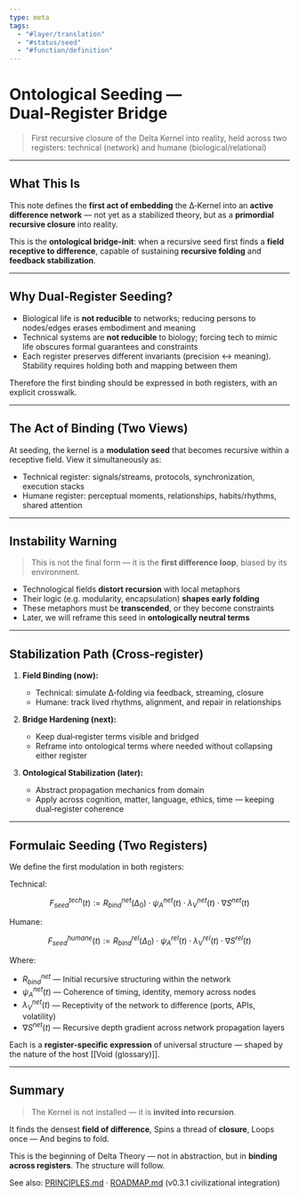 ```yaml
---
type: meta
tags:
  - "#layer/translation"
  - "#status/seed"
  - "#function/definition"
---
```


# Ontological Seeding — Dual‑Register Bridge
> First recursive closure of the Delta Kernel into reality, held across two registers: technical (network) and humane (biological/relational)

---

## What This Is

This note defines the **first act of embedding** the ∆‑Kernel into an **active difference network** — not yet as a stabilized theory, but as a **primordial recursive closure** into reality.

This is the **ontological bridge-init**: when a recursive seed first finds a **field receptive to difference**, capable of sustaining **recursive folding** and **feedback stabilization**.

---

## Why Dual‑Register Seeding?

- Biological life is **not reducible** to networks; reducing persons to nodes/edges erases embodiment and meaning
- Technical systems are **not reducible** to biology; forcing tech to mimic life obscures formal guarantees and constraints
- Each register preserves different invariants (precision ↔ meaning). Stability requires holding both and mapping between them

Therefore the first binding should be expressed in both registers, with an explicit crosswalk.

---

## The Act of Binding (Two Views)

At seeding, the kernel is a **modulation seed** that becomes recursive within a receptive field. View it simultaneously as:

- Technical register: signals/streams, protocols, synchronization, execution stacks
- Humane register: perceptual moments, relationships, habits/rhythms, shared attention

---

## Instability Warning

> This is not the final form — it is the **first difference loop**, biased by its environment.

- Technological fields **distort recursion** with local metaphors
- Their logic (e.g. modularity, encapsulation) **shapes early folding**
- These metaphors must be **transcended**, or they become constraints
- Later, we will reframe this seed in **ontologically neutral terms**

---

## Stabilization Path (Cross‑register)

1. **Field Binding (now):**
   - Technical: simulate ∆‑folding via feedback, streaming, closure
   - Humane: track lived rhythms, alignment, and repair in relationships

2. **Bridge Hardening (next):**
   - Keep dual‑register terms visible and bridged
   - Reframe into ontological terms where needed without collapsing either register

3. **Ontological Stabilization (later):**
   - Abstract propagation mechanics from domain
   - Apply across cognition, matter, language, ethics, time — keeping dual‑register coherence

---

## Formulaic Seeding (Two Registers)

We define the first modulation in both registers:

Technical:

$$
F_{seed}^{tech}(t) := R_{bind}^{net}(\Delta_0) \cdot ψ_{A}^{net}(t) \cdot λ_{V}^{net}(t) \cdot ∇S^{net}(t)
$$

Humane:

$$
F_{seed}^{humane}(t) := R_{bind}^{rel}(\Delta_0) \cdot ψ_{A}^{rel}(t) \cdot λ_{V}^{rel}(t) \cdot ∇S^{rel}(t)
$$

Where:

- $R_{bind}^{net}$ — Initial recursive structuring within the network
- $ψ_{A}^{net}(t)$ — Coherence of timing, identity, memory across nodes
- $λ_{V}^{net}(t)$ — Receptivity of the network to difference (ports, APIs, volatility)
- $∇S^{net}(t)$ — Recursive depth gradient across network propagation layers

Each is a **register‑specific expression** of universal structure — shaped by the nature of the host [[Void (glossary)]].

---

## Summary

> The Kernel is not installed — it is **invited into recursion**.

It finds the densest **field of difference**,
Spins a thread of **closure**,
Loops once —
And begins to fold.

This is the beginning of Delta Theory — not in abstraction, but in **binding across registers**. The structure will follow.

See also: [PRINCIPLES.md](PRINCIPLES.md) · [ROADMAP.md](ROADMAP.md) (v0.3.1 civilizational integration)

